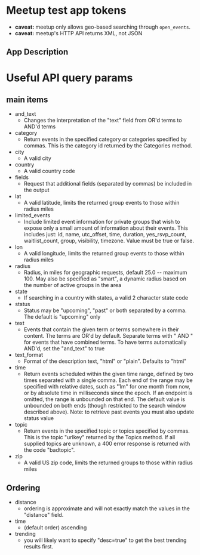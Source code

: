 # Meetup test app tokens

- **caveat:** meetup only allows geo-based searching through `open_events`.
- **caveat:** meetup's HTTP API returns XML, not JSON

## App Description

# Useful API query params

## main items

- and_text
  - Changes the interpretation of the "text" field from OR'd terms to AND'd
        terms
- category
  - Return events in the specified category or categories specified by
        commas. This is the category id returned by the Categories method.
- city
  - A valid city
- country
  - A valid country code
- fields
  - Request that additional fields (separated by commas) be included in the
        output
- lat
  - A valid latitude, limits the returned group events to those within radius
        miles
- limited_events
  - Include limited event information for private groups that wish to expose
        only a small amount of information about their events. This includes
        just: id, name, utc_offset, time, duration, yes_rsvp_count,
        waitlist_count, group, visibility, timezone. Value must be true or
        false.
- lon
  - A valid longitude, limits the returned group events to those within radius
        miles
- radius
  - Radius, in miles for geographic requests, default 25.0 -- maximum 100. May
        also be specified as "smart", a dynamic radius based on the number of
        active groups in the area
- state
  - If searching in a country with states, a valid 2 character state code
- status
  - Status may be "upcoming", "past" or both separated by a comma. The default
        is "upcoming" only
- text
  - Events that contain the given term or terms somewhere in their content. The
        terms are OR'd by default. Separate terms with " AND " for events that
        have combined terms. To have terms automatically AND'd, set the
        "and_text" to true
- text_format
  - Format of the description text, "html" or "plain". Defaults to "html"
- time
  - Return events scheduled within the given time range, defined by two times
        separated with a single comma. Each end of the range may be specified
        with relative dates, such as "1m" for one month from now, or by absolute
        time in milliseconds since the epoch. If an endpoint is omitted, the
        range is unbounded on that end. The default value is unbounded on both
        ends (though restricted to the search window described above). Note: to
        retrieve past events you must also update status value
- topic
  - Return events in the specified topic or topics specified by commas. This is
        the topic "urlkey" returned by the Topics method. If all supplied topics
        are unknown, a 400 error response is returned with the code "badtopic".
- zip
  - A valid US zip code, limits the returned groups to those within radius miles


## Ordering

- distance
  - ordering is approximate and will not exactly match the values in the
        "distance" field.
- time
  - (default order) ascending
- trending
  - you will likely want to specify "desc=true" to get the best trending results
        first.
